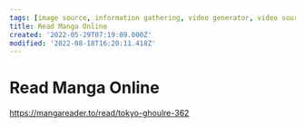 ```yaml
---
tags: [image source, information gathering, video generator, video source]
title: Read Manga Online
created: '2022-05-29T07:19:09.000Z'
modified: '2022-08-18T16:20:11.418Z'
---
```


# Read Manga Online

https://mangareader.to/read/tokyo-ghoulre-362
